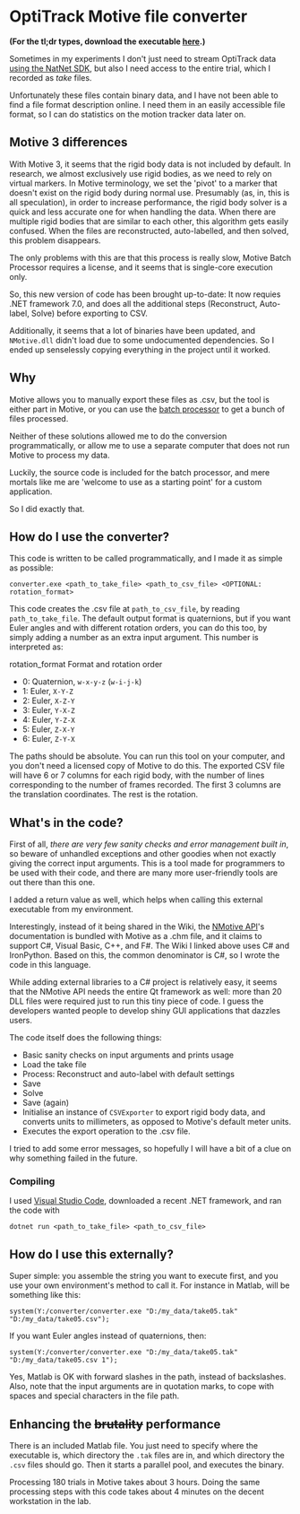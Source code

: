 # OptiTrack Motive file converter

**(For the tl;dr types, download the executable [here](https://github.com/ha5dzs/optitrack-motive-file-converter/releases/tag/2.0).)**

Sometimes in my experiments I don't just need to stream OptiTrack data [using the NatNet SDK](https://optitrack.com/software/natnet-sdk/), but also I need access to the entire trial, which I recorded as *take* files.

Unfortunately these files contain binary data, and I have not been able to find a file format description online. I need them in an easily accessible file format, so I can do statistics on the motion tracker data later on.

## Motive 3 differences

With Motive 3, it seems that the rigid body data is not included by default. In research, we almost exclusively use rigid bodies, as we need to rely on virtual markers. In Motive terminology, we set the 'pivot' to a marker that doesn't exist on the rigid body during normal use. Presumably (as, in, this is all speculation), in order to increase performance, the rigid body solver is a quick and less accurate one for when handling the data. When there are multiple rigid bodies that are similar to each other, this algorithm gets easily confused. When the files are reconstructed, auto-labelled, and then solved, this problem disappears.

The only problems with this are that this process is really slow, Motive Batch Processor requires a license, and it seems that is single-core execution only.

So, this new version of code has been brought up-to-date: It now requies .NET framework 7.0, and does all the additional steps (Reconstruct, Auto-label, Solve) before exporting to CSV.

Additionally, it seems that a lot of binaries have been updated, and `NMotive.dll` didn't load due to some undocumented dependencies. So I ended up senselessly copying everything in the project until it worked.

## Why

Motive allows you to manually export these files as .csv, but the tool is either part in Motive, or you can use the [batch processor](https://v23.wiki.optitrack.com/index.php?title=Motive_Batch_Processor) to get a bunch of files processed.

Neither of these solutions allowed me to do the conversion programmatically, or allow me to use a separate computer that does not run Motive to process my data.

Luckily, the source code is included for the batch processor, and mere mortals like me are 'welcome to use as a starting point' for a custom application.

So I did exactly that.

## How do I use the converter?

This code is written to be called programmatically, and I made it as simple as possible:
```
converter.exe <path_to_take_file> <path_to_csv_file> <OPTIONAL: rotation_format>
```

This code creates the .csv file at `path_to_csv_file`, by reading `path_to_take_file`. The default output format is quaternions, but if you want Euler angles and with different rotation orders, you can do this too, by simply adding a number as an extra input argument. This number is interpreted as:

rotation_format  Format and rotation order
 * 0: Quaternion, `w-x-y-z` (`w-i-j-k`)
 * 1: Euler, `X-Y-Z`
 * 2: Euler, `X-Z-Y`
 * 3: Euler, `Y-X-Z`
 * 4: Euler, `Y-Z-X`
 * 5: Euler, `Z-X-Y`
 * 6: Euler, `Z-Y-X`

The paths should be absolute. You can run this tool on your computer, and you don't need a licensed copy of Motive to do this.
The exported CSV file will have 6 or 7 columns for each rigid body, with the number of lines corresponding to the number of frames recorded.
The first 3 columns are the translation coordinates. The rest is the rotation.

## What's in the code?

First of all, *there are very few sanity checks and error management built in*, so beware of unhandled exceptions and other goodies when not exactly giving the correct input arguments. This is a tool made for programmers to be used with their code, and there are many more user-friendly tools are out there than this one.

I added a return value as well, which helps when calling this external executable from my environment.

Interestingly, instead of it being shared in the Wiki, the [NMotive API](https://v22.wiki.optitrack.com/index.php?title=Motive_Batch_Processor#Class_Reference)'s documentation is bundled with Motive as a .chm file, and it claims to support C#, Visual Basic, C++, and F#. The Wiki I linked above uses C# and IronPython. Based on this, the common denominator is C#, so I wrote the code in this language.

While adding external libraries to a C# project is relatively easy, it seems that the NMotive API needs the entire Qt framework as well: more than 20 DLL files were required just to run this tiny piece of code. I guess the developers wanted people to develop shiny GUI applications that dazzles users.

The code itself does the following things:

* Basic sanity checks on input arguments and prints usage
* Load the take file
* Process: Reconstruct and auto-label with default settings
* Save
* Solve
* Save (again)
* Initialise an instance of `CSVExporter` to export rigid body data, and converts units to millimeters, as opposed to Motive's default meter units.
* Executes the export operation to the .csv file.

I tried to add some error messages, so hopefully I will have a bit of a clue on why something failed in the future.

### Compiling

I used [Visual Studio Code](https://code.visualstudio.com/Download), downloaded a recent .NET framework, and ran the code with

```
dotnet run <path_to_take_file> <path_to_csv_file>
```

## How do I use this externally?

Super simple: you assemble the string you want to execute first, and you use your own environment's method to call it.
For instance in Matlab, will be something like this:

```
system(Y:/converter/converter.exe "D:/my_data/take05.tak" "D:/my_data/take05.csv");
```

If you want Euler angles instead of quaternions, then:

```
system(Y:/converter/converter.exe "D:/my_data/take05.tak" "D:/my_data/take05.csv 1");
```

Yes, Matlab is OK with forward slashes in the path, instead of backslashes. Also, note that the input arguments are in quotation marks, to cope with spaces and special characters in the file path.

## Enhancing the ~~brutality~~ performance

There is an included Matlab file. You just need to specify where the executable is, which directory the `.tak` files are in, and which directory the `.csv` files should go. Then it starts a parallel pool, and executes the binary.

Processing 180 trials in Motive takes about 3 hours. Doing the same processing steps with this code takes about 4 minutes on the decent workstation in the lab.